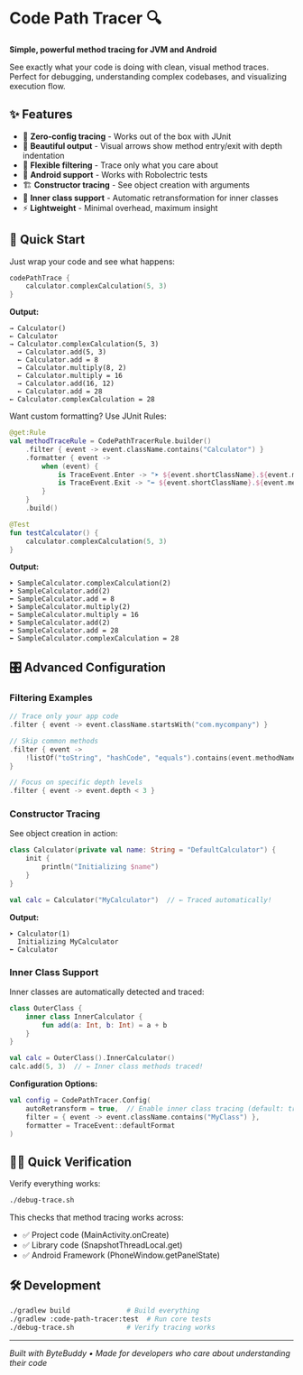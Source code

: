 # Code Path Tracer 🔍

**Simple, powerful method tracing for JVM and Android**

See exactly what your code is doing with clean, visual method traces. Perfect for debugging, understanding complex codebases, and visualizing execution flow.

## ✨ Features

- 🎯 **Zero-config tracing** - Works out of the box with JUnit
- 🎨 **Beautiful output** - Visual arrows show method entry/exit with depth indentation
- 🔧 **Flexible filtering** - Trace only what you care about
- 📱 **Android support** - Works with Robolectric tests
- 🏗️ **Constructor tracing** - See object creation with arguments
- 🔄 **Inner class support** - Automatic retransformation for inner classes
- ⚡ **Lightweight** - Minimal overhead, maximum insight

## 🚀 Quick Start

Just wrap your code and see what happens:

```kotlin
codePathTrace {
    calculator.complexCalculation(5, 3)
}
```

**Output:**
```
→ Calculator()
← Calculator
→ Calculator.complexCalculation(5, 3)
  → Calculator.add(5, 3)
  ← Calculator.add = 8
  → Calculator.multiply(8, 2)
  ← Calculator.multiply = 16
  → Calculator.add(16, 12)
  ← Calculator.add = 28
← Calculator.complexCalculation = 28
```

Want custom formatting? Use JUnit Rules:

```kotlin
@get:Rule
val methodTraceRule = CodePathTracerRule.builder()
    .filter { event -> event.className.contains("Calculator") }
    .formatter { event -> 
        when (event) {
            is TraceEvent.Enter -> "➤ ${event.shortClassName}.${event.methodName}(${event.args.size})"
            is TraceEvent.Exit -> "⬅ ${event.shortClassName}.${event.methodName} = ${event.returnValue}"
        }
    }
    .build()

@Test
fun testCalculator() {
    calculator.complexCalculation(5, 3)
}
```

**Output:**
```
➤ SampleCalculator.complexCalculation(2)
➤ SampleCalculator.add(2)
⬅ SampleCalculator.add = 8
➤ SampleCalculator.multiply(2) 
⬅ SampleCalculator.multiply = 16
➤ SampleCalculator.add(2)
⬅ SampleCalculator.add = 28
⬅ SampleCalculator.complexCalculation = 28
```

## 🎛️ Advanced Configuration

### Filtering Examples

```kotlin
// Trace only your app code
.filter { event -> event.className.startsWith("com.mycompany") }

// Skip common methods
.filter { event -> 
    !listOf("toString", "hashCode", "equals").contains(event.methodName)
}

// Focus on specific depth levels
.filter { event -> event.depth < 3 }
```

### Constructor Tracing

See object creation in action:

```kotlin
class Calculator(private val name: String = "DefaultCalculator") {
    init {
        println("Initializing $name")
    }
}

val calc = Calculator("MyCalculator")  // ← Traced automatically!
```

**Output:**
```
➤ Calculator(1)
  Initializing MyCalculator
⬅ Calculator
```

### Inner Class Support

Inner classes are automatically detected and traced:

```kotlin
class OuterClass {
    inner class InnerCalculator {
        fun add(a: Int, b: Int) = a + b
    }
}

val calc = OuterClass().InnerCalculator()
calc.add(5, 3)  // ← Inner class methods traced!
```

**Configuration Options:**

```kotlin
val config = CodePathTracer.Config(
    autoRetransform = true,  // Enable inner class tracing (default: true)
    filter = { event -> event.className.contains("MyClass") },
    formatter = TraceEvent::defaultFormat
)
```

## 🏃‍♂️ Quick Verification

Verify everything works:

```bash
./debug-trace.sh
```

This checks that method tracing works across:
- ✅ Project code (MainActivity.onCreate)  
- ✅ Library code (SnapshotThreadLocal.get)
- ✅ Android Framework (PhoneWindow.getPanelState)

## 🛠️ Development

```bash
./gradlew build              # Build everything
./gradlew :code-path-tracer:test  # Run core tests  
./debug-trace.sh             # Verify tracing works
```

---

*Built with ByteBuddy • Made for developers who care about understanding their code*